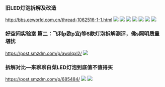 ### 旧LED灯泡拆解及改造
http://bbs.eeworld.com.cn/thread-1062516-1-1.html
![](http://bbs.eeworld.com.cn/data/attachment/forum/201812/07/100633e2000j5x4yyea1j3.jpg)
![](http://bbs.eeworld.com.cn/data/attachment/forum/201812/07/102822yrard3fhfk9osrho.jpg)
![](http://bbs.eeworld.com.cn/data/attachment/forum/201812/07/105402frtcmd7s0ccmmlbh.jpg)
![](http://bbs.eeworld.com.cn/data/attachment/forum/201812/07/110257nebzus7a8buua6s6.jpg)
![](http://bbs.eeworld.com.cn/data/attachment/forum/201812/07/111242fqebob2okzlcqqqb.jpg)
![](http://bbs.eeworld.com.cn/data/attachment/forum/201812/07/111928lq0brr91ty7obyu3.jpg)
![](http://bbs.eeworld.com.cn/data/attachment/forum/201812/07/111928d5nef6u0be0d4akh.jpg)

### 好空间实验室 篇二：飞利p欧p宜j等6款灯泡拆解测评，佛s照明质量堪忧
https://post.smzdm.com/p/awxlqxl2/
![](https://am.zdmimg.com/201906/17/5d06fc36365892037.jpg_e680.jpg)

### 拆解对比—来聊聊白菜LED灯泡到底值不值得买
https://post.smzdm.com/p/685484/
![](https://qnam.smzdm.com/201804/19/5ad7fc33e82268.jpg_e680.jpg)
![](https://am.zdmimg.com/201804/19/5ad7fc35bc31f7556.jpg_e680.jpg)
